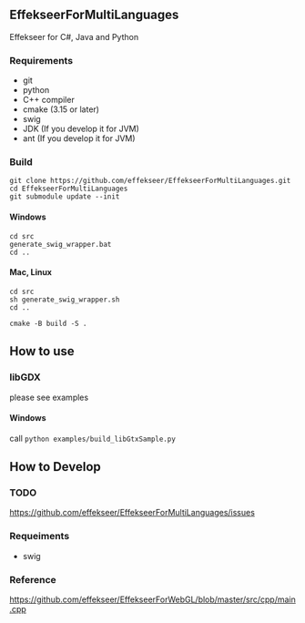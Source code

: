 ## EffekseerForMultiLanguages

Effekseer for C#, Java and Python

### Requirements
- git
- python
- C++ compiler
- cmake (3.15 or later)
- swig
- JDK (If you develop it for JVM)
- ant (If you develop it for JVM)

### Build

```
git clone https://github.com/effekseer/EffekseerForMultiLanguages.git
cd EffekseerForMultiLanguages
git submodule update --init
```

#### Windows

```
cd src
generate_swig_wrapper.bat
cd ..
```

#### Mac, Linux

```
cd src
sh generate_swig_wrapper.sh
cd ..
```


```
cmake -B build -S .
```

## How to use

### libGDX

please see examples

#### Windows

call ```python examples/build_libGtxSample.py ```

## How to Develop

### TODO

https://github.com/effekseer/EffekseerForMultiLanguages/issues

### Requeiments

- swig

### Reference

https://github.com/effekseer/EffekseerForWebGL/blob/master/src/cpp/main.cpp
